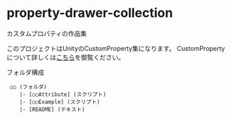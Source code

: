 property-drawer-collection
==========================

カスタムプロパティの作品集

このプロジェクトはUnityのCustomProperty集になります。
CustomPropertyについて詳しくは[こちら](http://blogs.unity3d.com/2012/09/07/property-drawers-in-unity-4/)を御覧ください。


フォルダ構成

```
 ○○ (フォルダ) 
	|- [○○Attribute] (スクリプト)
	|- [○○Example] (スクリプト)
	|- [README] (テキスト)
```
